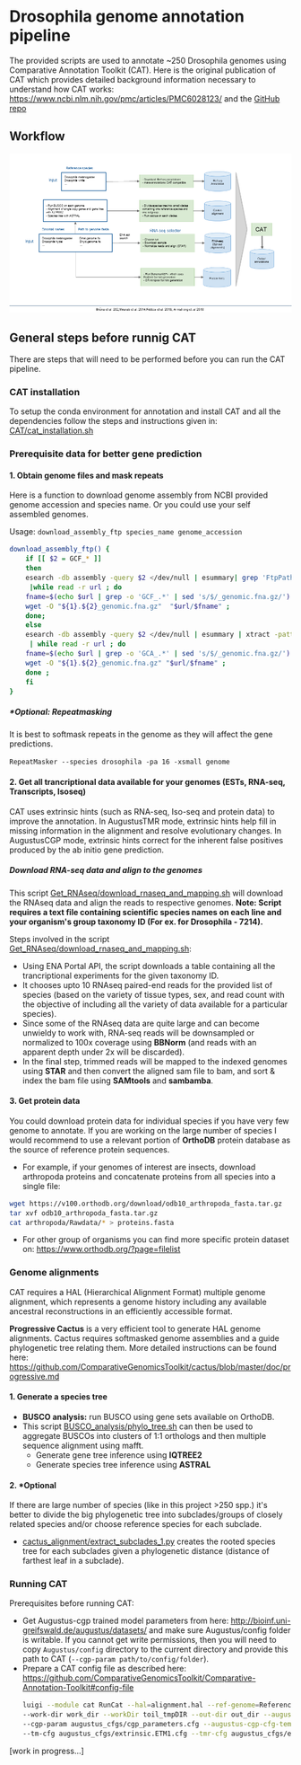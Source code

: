 # Drosophila genome annotation pipeline

The provided scripts are used to annotate ~250 Drosophila genomes using Comparative Annotation Toolkit (CAT). Here is the original publication of CAT which provides detailed background information necessary to understand how CAT works: https://www.ncbi.nlm.nih.gov/pmc/articles/PMC6028123/  and the [GitHub repo](https://github.com/ComparativeGenomicsToolkit/Comparative-Annotation-Toolkit)

## Workflow
![Image Description](Figures/workflow.png)

## General steps before runnig CAT
There are steps that will need to be performed before you can run the CAT pipeline.

### CAT installation 
To setup the conda environment for annotation and install CAT and all the dependencies follow the steps and instructions given in: [CAT/cat_installation.sh](5_CAT/cat_installation.sh)

### Prerequisite data for better gene prediction

#### 1. Obtain genome files and mask repeats
Here is a function to download genome assembly from NCBI provided genome accession and species name. Or you could use your self assembled genomes.

Usage: ```download_assembly_ftp species_name genome_accession```
```bash
download_assembly_ftp() {
    if [[ $2 = GCF_* ]]
    then
    esearch -db assembly -query $2 </dev/null | esummary| grep 'FtpPath type="RefSeq"'|sed 's/<FtpPath type="RefSeq">//'|sed 's_</FtpPath>__'|sed 's_\s__g' \
     |while read -r url ; do
    fname=$(echo $url | grep -o 'GCF_.*' | sed 's/$/_genomic.fna.gz/') ;
    wget -O "${1}.${2}_genomic.fna.gz"  "$url/$fname" ;
    done;
    else
    esearch -db assembly -query $2 </dev/null | esummary | xtract -pattern DocumentSummary -element FtpPath_GenBank \
     | while read -r url ; do
    fname=$(echo $url | grep -o 'GCA_.*' | sed 's/$/_genomic.fna.gz/') ;
    wget -O "${1}.${2}_genomic.fna.gz" "$url/$fname" ;
    done ;
    fi
}
```

##### *Optional: Repeatmasking 
It is best to softmask repeats in the genome as they will affect the gene predictions. 

```RepeatMasker --species drosophila -pa 16 -xsmall genome```

#### 2. Get all trancriptional data available for your genomes (ESTs, RNA-seq, Transcripts, Isoseq)
CAT uses extrinsic hints (such as RNA-seq, Iso-seq and protein data) to improve the annotation. In AugustusTMR mode, extrinsic hints help fill in missing information in the alignment and resolve evolutionary changes. In AugustusCGP mode, extrinsic hints correct for the inherent false positives produced by the ab initio gene prediction.

##### Download RNA-seq data and align to the genomes
This script [Get_RNAseq/download_rnaseq_and_mapping.sh](Get_RNAseq/download_rnaseq_and_mapping.sh) will download the RNAseq data and align the reads to respective genomes. **Note: Script requires a text file containing scientific species names on each line and your organism's group taxonomy ID (For ex. for Drosophila - 7214).**

Steps involved in the script [Get_RNAseq/download_rnaseq_and_mapping.sh](Get_RNAseq/download_rnaseq_and_mapping.sh):
- Using ENA Portal API, the script downloads a table containing all the trancriptional experiments for the given taxonomy ID.
- It chooses upto 10 RNAseq paired-end reads for the provided list of species (based on the variety of tissue types, sex, and read count with the objective of including all the variety of data available for a particular species).
- Since some of the RNAseq data are quite large and can become unwieldy to work with, RNA-seq reads will be downsampled or normalized to 100x coverage using **BBNorm** (and reads with an apparent depth under 2x will be discarded).
- In the final step, trimmed reads will be mapped to the indexed genomes using **STAR** and then convert the aligned sam file to bam, and sort & index the bam file using **SAMtools** and **sambamba**.

#### 3. Get protein data
You could download protein data for individual species if you have very few genome to annotate. If you are working on the large number of species I would recommend to use a relevant portion of **OrthoDB** protein database as the source of reference protein sequences.
- For example, if your genomes of interest are insects, download arthropoda proteins and concatenate proteins from all species into a single file: 
```bash
wget https://v100.orthodb.org/download/odb10_arthropoda_fasta.tar.gz
tar xvf odb10_arthropoda_fasta.tar.gz
cat arthropoda/Rawdata/* > proteins.fasta
```
- For other group of organisms you can find more specific protein dataset on: https://www.orthodb.org/?page=filelist

### Genome alignments
CAT requires a HAL (Hierarchical Alignment Format) multiple genome alignment, which represents a genome history including any available ancestral reconstructions in an efficiently accessible format.

**Progressive Cactus** is a very efficient tool to generate HAL genome alignments. Cactus requires softmasked genome assemblies and a guide phylogenetic tree relating them. More detailed instructions can be found here: https://github.com/ComparativeGenomicsToolkit/cactus/blob/master/doc/progressive.md

#### 1. Generate a species tree
- **BUSCO analysis:** run BUSCO using gene sets available on OrthoDB.
- This script [BUSCO_analysis/phylo_tree.sh](BUSCO_analysis/phylo_tree.sh) can then be used to aggregate BUSCOs into clusters of 1:1 orthologs and then multiple sequence alignment using mafft.
  - Generate gene tree inference using **IQTREE2**
  - Generate species tree inference using **ASTRAL**

#### 2. *Optional
If there are large number of species (like in this project >250 spp.) it's better to divide the big phylogenetic tree into subclades/groups of closely related species and/or choose reference species for each subclade. 
- [cactus_alignment/extract_subclades_1.py](cactus_alignment/extract_subclades_1.py) creates the rooted species tree for each subclades given a phylogenetic distance (distance of farthest leaf in a subclade).

### Running CAT
Prerequisites before running CAT:
- Get Augustus-cgp trained model parameters from here: http://bioinf.uni-greifswald.de/augustus/datasets/ and make sure Augustus/config folder is writable.
  If you cannot get write permissions, then you will need to copy ```Augustus/config``` directory to the current directory and provide this path to CAT (```--cgp-param path/to/config/folder```).
- Prepare a CAT config file as described here: https://github.com/ComparativeGenomicsToolkit/Comparative-Annotation-Toolkit#config-file
  ```bash
  luigi --module cat RunCat --hal=alignment.hal --ref-genome=Reference_Species --config=config.file \
  --work-dir work_dir --workDir toil_tmpDIR --out-dir out_dir --augustus --local-scheduler --augustus-species fly --augustus-cgp \
  --cgp-param augustus_cfgs/cgp_parameters.cfg --augustus-cgp-cfg-template augustus_cfgs/cgp_extrinsic_template.cfg \
  --tm-cfg augustus_cfgs/extrinsic.ETM1.cfg --tmr-cfg augustus_cfgs/extrinsic.ETM2.cfg --assembly-hub --binary-mode local --workers=65 --maxCores=12
  ```
  
[work in progress...]
